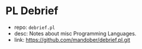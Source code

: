 # PL Debrief

- repo: `debrief.pl`
- desc: Notes about misc Programming Languages.
- link: https://github.com/mandober/debrief.pl.git
